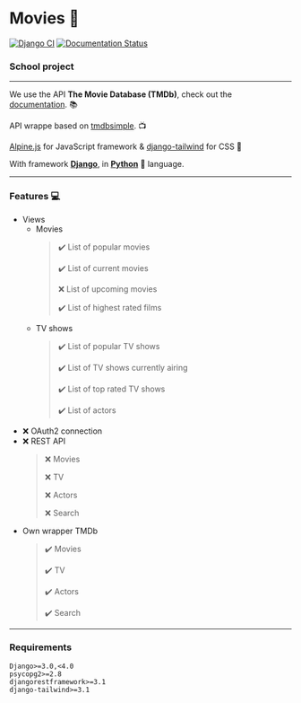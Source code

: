 # Movies :movie_camera:

[![Django CI](https://github.com/Bubuclem/Movies/actions/workflows/django.yml/badge.svg)](https://github.com/Bubuclem/Movies/actions/workflows/django.yml)
[![Documentation Status](https://readthedocs.org/projects/movies/badge/?version=latest)](https://movies.readthedocs.io/fr/latest/?badge=latest)

### School project
___

We use the API **The Movie Database (TMDb)**, check out the [documentation](https://developers.themoviedb.org/3/getting-started/introduction). :books:

API wrappe based on [tmdbsimple](https://github.com/celiao/tmdbsimple). :tv:

[Alpine.js](https://github.com/alpinejs/alpine) for JavaScript framework & [django-tailwind](https://github.com/timonweb/django-tailwind) for CSS :green_heart:

With framework [**Django**](https://docs.djangoproject.com/fr/4.0/), in [**Python**](https://github.com/topics/python) :snake: language.

___

### Features :computer:
   * Views
      * Movies
         > :heavy_check_mark: List of popular movies
         >
         > :heavy_check_mark: List of current movies
         >
         > :x: List of upcoming movies
         >
         > :heavy_check_mark: List of highest rated films
      * TV shows
         > :heavy_check_mark: List of popular TV shows
         >
         > :heavy_check_mark: List of TV shows currently airing
         >
         > :heavy_check_mark: List of top rated TV shows
         >
         > :heavy_check_mark: List of actors
   * :x: OAuth2 connection
   * :x: REST API
      > :x: Movies
      >
      > :x: TV
      >
      > :x: Actors
      >
      > :x: Search
   * Own wrapper TMDb
      > :heavy_check_mark: Movies
      >
      > :heavy_check_mark: TV
      >
      > :heavy_check_mark: Actors
      >
      > :heavy_check_mark: Search
___

### Requirements

```
Django>=3.0,<4.0
psycopg2>=2.8
djangorestframework>=3.1
django-tailwind>=3.1
```
